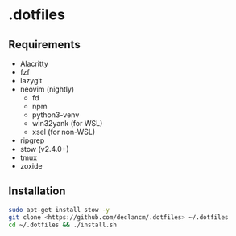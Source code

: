 # .dotfiles

## Requirements

- Alacritty
- fzf
- lazygit
- neovim (nightly)
  - fd
  - npm
  - python3-venv
  - win32yank (for WSL)
  - xsel (for non-WSL)
- ripgrep
- stow (v2.4.0+)
- tmux
- zoxide

## Installation

```bash
sudo apt-get install stow -y
git clone <https://github.com/declancm/.dotfiles> ~/.dotfiles
cd ~/.dotfiles && ./install.sh
```
